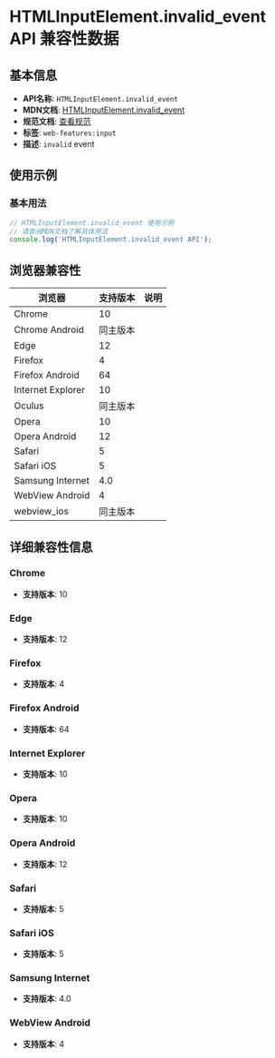# HTMLInputElement.invalid_event API 兼容性数据

## 基本信息

- **API名称**: `HTMLInputElement.invalid_event`
- **MDN文档**: [HTMLInputElement.invalid_event](https://developer.mozilla.org/docs/Web/API/HTMLInputElement/invalid_event)
- **规范文档**: [查看规范](https://html.spec.whatwg.org/multipage/indices.html#event-invalid,https://html.spec.whatwg.org/multipage/webappapis.html#handler-oninvalid)
- **标签**: `web-features:input`
- **描述**: `invalid` event

## 使用示例

### 基本用法

```javascript
// HTMLInputElement.invalid_event 使用示例
// 请查阅MDN文档了解具体用法
console.log('HTMLInputElement.invalid_event API');
```

## 浏览器兼容性

| 浏览器 | 支持版本 | 说明 |
|--------|----------|------|
| Chrome | 10 |  |
| Chrome Android | 同主版本 |  |
| Edge | 12 |  |
| Firefox | 4 |  |
| Firefox Android | 64 |  |
| Internet Explorer | 10 |  |
| Oculus | 同主版本 |  |
| Opera | 10 |  |
| Opera Android | 12 |  |
| Safari | 5 |  |
| Safari iOS | 5 |  |
| Samsung Internet | 4.0 |  |
| WebView Android | 4 |  |
| webview_ios | 同主版本 |  |

## 详细兼容性信息

### Chrome

- **支持版本**: 10

### Edge

- **支持版本**: 12

### Firefox

- **支持版本**: 4

### Firefox Android

- **支持版本**: 64

### Internet Explorer

- **支持版本**: 10

### Opera

- **支持版本**: 10

### Opera Android

- **支持版本**: 12

### Safari

- **支持版本**: 5

### Safari iOS

- **支持版本**: 5

### Samsung Internet

- **支持版本**: 4.0

### WebView Android

- **支持版本**: 4

